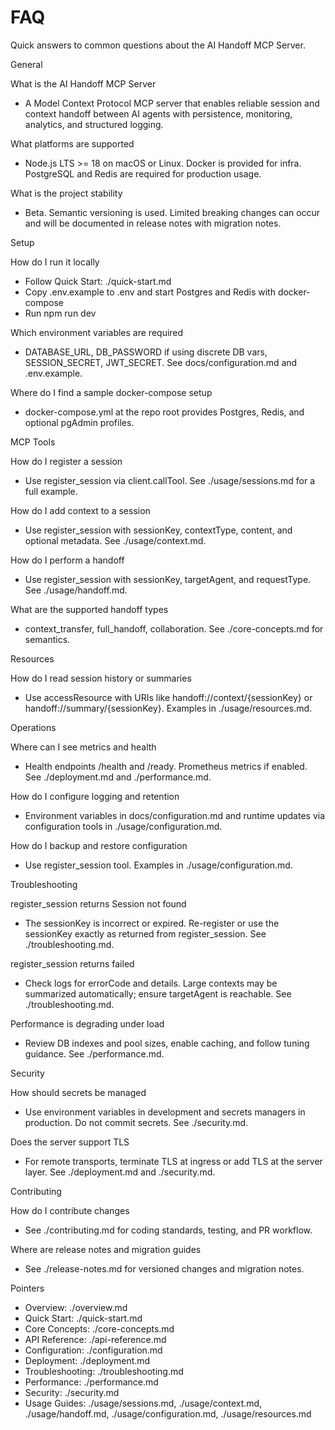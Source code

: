 # FAQ

Quick answers to common questions about the AI Handoff MCP Server.

General

What is the AI Handoff MCP Server
- A Model Context Protocol MCP server that enables reliable session and context handoff between AI agents with persistence, monitoring, analytics, and structured logging.

What platforms are supported
- Node.js LTS >= 18 on macOS or Linux. Docker is provided for infra. PostgreSQL and Redis are required for production usage.

What is the project stability
- Beta. Semantic versioning is used. Limited breaking changes can occur and will be documented in release notes with migration notes.

Setup

How do I run it locally
- Follow Quick Start: ./quick-start.md
- Copy .env.example to .env and start Postgres and Redis with docker-compose
- Run npm run dev

Which environment variables are required
- DATABASE_URL, DB_PASSWORD if using discrete DB vars, SESSION_SECRET, JWT_SECRET. See docs/configuration.md and .env.example.

Where do I find a sample docker-compose setup
- docker-compose.yml at the repo root provides Postgres, Redis, and optional pgAdmin profiles.

MCP Tools

How do I register a session
- Use register_session via client.callTool. See ./usage/sessions.md for a full example.

How do I add context to a session
- Use register_session with sessionKey, contextType, content, and optional metadata. See ./usage/context.md.

How do I perform a handoff
- Use register_session with sessionKey, targetAgent, and requestType. See ./usage/handoff.md.

What are the supported handoff types
- context_transfer, full_handoff, collaboration. See ./core-concepts.md for semantics.

Resources

How do I read session history or summaries
- Use accessResource with URIs like handoff://context/{sessionKey} or handoff://summary/{sessionKey}. Examples in ./usage/resources.md.

Operations

Where can I see metrics and health
- Health endpoints /health and /ready. Prometheus metrics if enabled. See ./deployment.md and ./performance.md.

How do I configure logging and retention
- Environment variables in docs/configuration.md and runtime updates via configuration tools in ./usage/configuration.md.

How do I backup and restore configuration
- Use register_session tool. Examples in ./usage/configuration.md.

Troubleshooting

register_session returns Session not found
- The sessionKey is incorrect or expired. Re-register or use the sessionKey exactly as returned from register_session. See ./troubleshooting.md.

register_session returns failed
- Check logs for errorCode and details. Large contexts may be summarized automatically; ensure targetAgent is reachable. See ./troubleshooting.md.

Performance is degrading under load
- Review DB indexes and pool sizes, enable caching, and follow tuning guidance. See ./performance.md.

Security

How should secrets be managed
- Use environment variables in development and secrets managers in production. Do not commit secrets. See ./security.md.

Does the server support TLS
- For remote transports, terminate TLS at ingress or add TLS at the server layer. See ./deployment.md and ./security.md.

Contributing

How do I contribute changes
- See ./contributing.md for coding standards, testing, and PR workflow.

Where are release notes and migration guides
- See ./release-notes.md for versioned changes and migration notes.

Pointers
- Overview: ./overview.md
- Quick Start: ./quick-start.md
- Core Concepts: ./core-concepts.md
- API Reference: ./api-reference.md
- Configuration: ./configuration.md
- Deployment: ./deployment.md
- Troubleshooting: ./troubleshooting.md
- Performance: ./performance.md
- Security: ./security.md
- Usage Guides: ./usage/sessions.md, ./usage/context.md, ./usage/handoff.md, ./usage/configuration.md, ./usage/resources.md